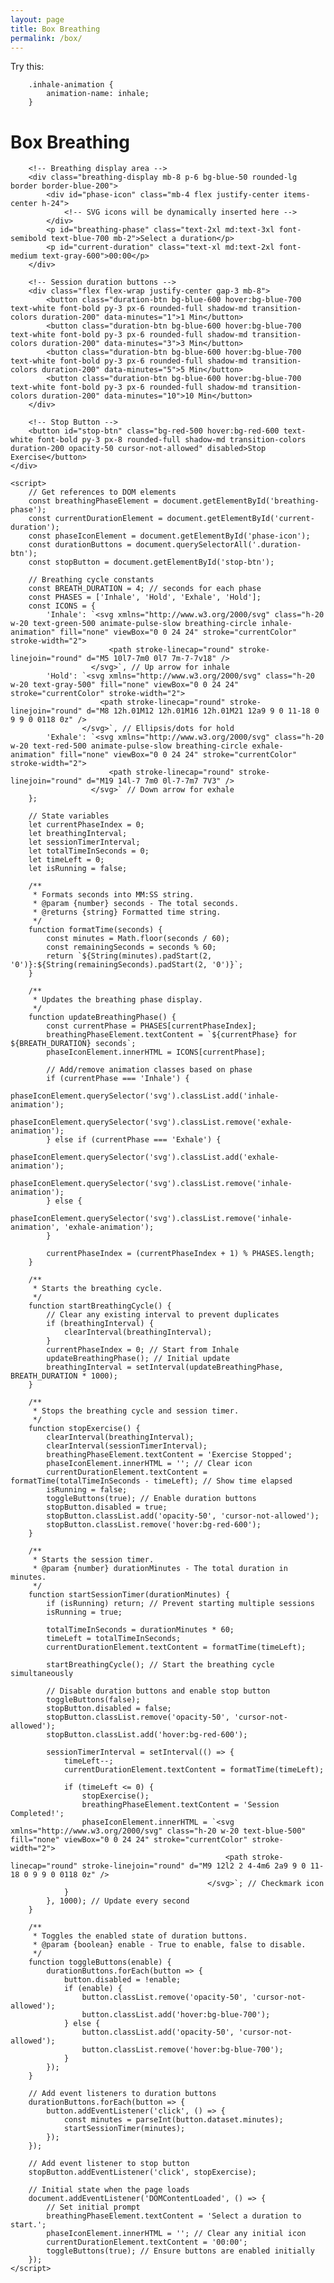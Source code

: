 ```yaml
---
layout: page
title: Box Breathing
permalink: /box/
---
```


Try this:



<script src="https://cdn.tailwindcss.com"></script>
<!-- <style>
        /* Custom styles for background and font */
        body {
            font-family: 'Inter', sans-serif;
            background-color: #f0f4f8; /* Light blue-gray background */
            display: flex;
            justify-content: center;
            align-items: center;
            min-height: 100vh;
            margin: 0;
            flex-direction: column;
            padding: 20px;
        }
-->
<!--
      /* Animation for the breathing circle */
        .breathing-circle {
            animation-duration: 4s;
            animation-timing-function: linear;
            animation-iteration-count: infinite;
        }
-->
        .inhale-animation {
            animation-name: inhale;
        }
<!--
        .exhale-animation {
            animation-name: exhale;
        }
-->
<!--
        @keyframes inhale {
            0% { transform: scale(1); }
            100% { transform: scale(1.1); }
        }
-->
<!--
        @keyframes exhale {
            0% { transform: scale(1.1); }
            100% { transform: scale(1); }
        }
    </style> 
-->

<body class="bg-gray-100 flex items-center justify-center min-h-screen">
    <div class="container bg-white rounded-xl shadow-lg p-8 md:p-12 w-full max-w-md mx-auto text-center border border-gray-200">
        <h1 class="text-3xl md:text-4xl font-bold text-gray-800 mb-6">Box Breathing</h1>

        <!-- Breathing display area -->
        <div class="breathing-display mb-8 p-6 bg-blue-50 rounded-lg border border-blue-200">
            <div id="phase-icon" class="mb-4 flex justify-center items-center h-24">
                <!-- SVG icons will be dynamically inserted here -->
            </div>
            <p id="breathing-phase" class="text-2xl md:text-3xl font-semibold text-blue-700 mb-2">Select a duration</p>
            <p id="current-duration" class="text-xl md:text-2xl font-medium text-gray-600">00:00</p>
        </div>

        <!-- Session duration buttons -->
        <div class="flex flex-wrap justify-center gap-3 mb-8">
            <button class="duration-btn bg-blue-600 hover:bg-blue-700 text-white font-bold py-3 px-6 rounded-full shadow-md transition-colors duration-200" data-minutes="1">1 Min</button>
            <button class="duration-btn bg-blue-600 hover:bg-blue-700 text-white font-bold py-3 px-6 rounded-full shadow-md transition-colors duration-200" data-minutes="3">3 Min</button>
            <button class="duration-btn bg-blue-600 hover:bg-blue-700 text-white font-bold py-3 px-6 rounded-full shadow-md transition-colors duration-200" data-minutes="5">5 Min</button>
            <button class="duration-btn bg-blue-600 hover:bg-blue-700 text-white font-bold py-3 px-6 rounded-full shadow-md transition-colors duration-200" data-minutes="10">10 Min</button>
        </div>

        <!-- Stop Button -->
        <button id="stop-btn" class="bg-red-500 hover:bg-red-600 text-white font-bold py-3 px-8 rounded-full shadow-md transition-colors duration-200 opacity-50 cursor-not-allowed" disabled>Stop Exercise</button>
    </div>

    <script>
        // Get references to DOM elements
        const breathingPhaseElement = document.getElementById('breathing-phase');
        const currentDurationElement = document.getElementById('current-duration');
        const phaseIconElement = document.getElementById('phase-icon');
        const durationButtons = document.querySelectorAll('.duration-btn');
        const stopButton = document.getElementById('stop-btn');

        // Breathing cycle constants
        const BREATH_DURATION = 4; // seconds for each phase
        const PHASES = ['Inhale', 'Hold', 'Exhale', 'Hold'];
        const ICONS = {
            'Inhale': `<svg xmlns="http://www.w3.org/2000/svg" class="h-20 w-20 text-green-500 animate-pulse-slow breathing-circle inhale-animation" fill="none" viewBox="0 0 24 24" stroke="currentColor" stroke-width="2">
                          <path stroke-linecap="round" stroke-linejoin="round" d="M5 10l7-7m0 0l7 7m-7-7v18" />
                      </svg>`, // Up arrow for inhale
            'Hold': `<svg xmlns="http://www.w3.org/2000/svg" class="h-20 w-20 text-gray-500" fill="none" viewBox="0 0 24 24" stroke="currentColor" stroke-width="2">
                        <path stroke-linecap="round" stroke-linejoin="round" d="M8 12h.01M12 12h.01M16 12h.01M21 12a9 9 0 11-18 0 9 9 0 0118 0z" />
                    </svg>`, // Ellipsis/dots for hold
            'Exhale': `<svg xmlns="http://www.w3.org/2000/svg" class="h-20 w-20 text-red-500 animate-pulse-slow breathing-circle exhale-animation" fill="none" viewBox="0 0 24 24" stroke="currentColor" stroke-width="2">
                          <path stroke-linecap="round" stroke-linejoin="round" d="M19 14l-7 7m0 0l-7-7m7 7V3" />
                      </svg>` // Down arrow for exhale
        };

        // State variables
        let currentPhaseIndex = 0;
        let breathingInterval;
        let sessionTimerInterval;
        let totalTimeInSeconds = 0;
        let timeLeft = 0;
        let isRunning = false;

        /**
         * Formats seconds into MM:SS string.
         * @param {number} seconds - The total seconds.
         * @returns {string} Formatted time string.
         */
        function formatTime(seconds) {
            const minutes = Math.floor(seconds / 60);
            const remainingSeconds = seconds % 60;
            return `${String(minutes).padStart(2, '0')}:${String(remainingSeconds).padStart(2, '0')}`;
        }

        /**
         * Updates the breathing phase display.
         */
        function updateBreathingPhase() {
            const currentPhase = PHASES[currentPhaseIndex];
            breathingPhaseElement.textContent = `${currentPhase} for ${BREATH_DURATION} seconds`;
            phaseIconElement.innerHTML = ICONS[currentPhase];

            // Add/remove animation classes based on phase
            if (currentPhase === 'Inhale') {
                phaseIconElement.querySelector('svg').classList.add('inhale-animation');
                phaseIconElement.querySelector('svg').classList.remove('exhale-animation');
            } else if (currentPhase === 'Exhale') {
                phaseIconElement.querySelector('svg').classList.add('exhale-animation');
                phaseIconElement.querySelector('svg').classList.remove('inhale-animation');
            } else {
                phaseIconElement.querySelector('svg').classList.remove('inhale-animation', 'exhale-animation');
            }

            currentPhaseIndex = (currentPhaseIndex + 1) % PHASES.length;
        }

        /**
         * Starts the breathing cycle.
         */
        function startBreathingCycle() {
            // Clear any existing interval to prevent duplicates
            if (breathingInterval) {
                clearInterval(breathingInterval);
            }
            currentPhaseIndex = 0; // Start from Inhale
            updateBreathingPhase(); // Initial update
            breathingInterval = setInterval(updateBreathingPhase, BREATH_DURATION * 1000);
        }

        /**
         * Stops the breathing cycle and session timer.
         */
        function stopExercise() {
            clearInterval(breathingInterval);
            clearInterval(sessionTimerInterval);
            breathingPhaseElement.textContent = 'Exercise Stopped';
            phaseIconElement.innerHTML = ''; // Clear icon
            currentDurationElement.textContent = formatTime(totalTimeInSeconds - timeLeft); // Show time elapsed
            isRunning = false;
            toggleButtons(true); // Enable duration buttons
            stopButton.disabled = true;
            stopButton.classList.add('opacity-50', 'cursor-not-allowed');
            stopButton.classList.remove('hover:bg-red-600');
        }

        /**
         * Starts the session timer.
         * @param {number} durationMinutes - The total duration in minutes.
         */
        function startSessionTimer(durationMinutes) {
            if (isRunning) return; // Prevent starting multiple sessions
            isRunning = true;

            totalTimeInSeconds = durationMinutes * 60;
            timeLeft = totalTimeInSeconds;
            currentDurationElement.textContent = formatTime(timeLeft);

            startBreathingCycle(); // Start the breathing cycle simultaneously

            // Disable duration buttons and enable stop button
            toggleButtons(false);
            stopButton.disabled = false;
            stopButton.classList.remove('opacity-50', 'cursor-not-allowed');
            stopButton.classList.add('hover:bg-red-600');

            sessionTimerInterval = setInterval(() => {
                timeLeft--;
                currentDurationElement.textContent = formatTime(timeLeft);

                if (timeLeft <= 0) {
                    stopExercise();
                    breathingPhaseElement.textContent = 'Session Completed!';
                    phaseIconElement.innerHTML = `<svg xmlns="http://www.w3.org/2000/svg" class="h-20 w-20 text-blue-500" fill="none" viewBox="0 0 24 24" stroke="currentColor" stroke-width="2">
                                                    <path stroke-linecap="round" stroke-linejoin="round" d="M9 12l2 2 4-4m6 2a9 9 0 11-18 0 9 9 0 0118 0z" />
                                                </svg>`; // Checkmark icon
                }
            }, 1000); // Update every second
        }

        /**
         * Toggles the enabled state of duration buttons.
         * @param {boolean} enable - True to enable, false to disable.
         */
        function toggleButtons(enable) {
            durationButtons.forEach(button => {
                button.disabled = !enable;
                if (enable) {
                    button.classList.remove('opacity-50', 'cursor-not-allowed');
                    button.classList.add('hover:bg-blue-700');
                } else {
                    button.classList.add('opacity-50', 'cursor-not-allowed');
                    button.classList.remove('hover:bg-blue-700');
                }
            });
        }

        // Add event listeners to duration buttons
        durationButtons.forEach(button => {
            button.addEventListener('click', () => {
                const minutes = parseInt(button.dataset.minutes);
                startSessionTimer(minutes);
            });
        });

        // Add event listener to stop button
        stopButton.addEventListener('click', stopExercise);

        // Initial state when the page loads
        document.addEventListener('DOMContentLoaded', () => {
            // Set initial prompt
            breathingPhaseElement.textContent = 'Select a duration to start.';
            phaseIconElement.innerHTML = ''; // Clear any initial icon
            currentDurationElement.textContent = '00:00';
            toggleButtons(true); // Ensure buttons are enabled initially
        });
    </script>


   